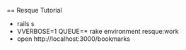 == Resque Tutorial

   * rails s
   * VVERBOSE=1 QUEUE=* rake environment resque:work
   * open http://localhost:3000/bookmarks